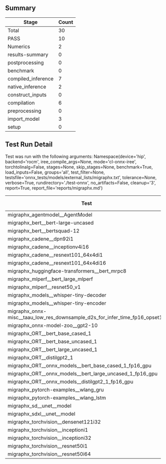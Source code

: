 ## Summary

|Stage|Count|
|--|--|
| Total | 30 |
| PASS | 10 |
| Numerics | 2 |
| results-summary | 0 |
| postprocessing | 0 |
| benchmark | 0 |
| compiled_inference | 7 |
| native_inference | 2 |
| construct_inputs | 0 |
| compilation | 6 |
| preprocessing | 0 |
| import_model | 3 |
| setup | 0 |

## Test Run Detail 
Test was run with the following arguments:
Namespace(device='hip', backend='rocm', iree_compile_args=None, mode='cl-onnx-iree', torchtolinalg=False, stages=None, skip_stages=None, benchmark=True, load_inputs=False, groups='all', test_filter=None, testsfile='onnx_tests/models/external_lists/migraphx.txt', tolerance=None, verbose=True, rundirectory='./test-onnx', no_artifacts=False, cleanup='3', report=True, report_file='reports/migraphx.md')

| Test | Exit Status | Mean Benchmark Time (ms) | Notes |
|--|--|--|--|
| migraphx_agentmodel__AgentModel | compilation | None | |
| migraphx_bert__bert-large-uncased | compilation | None | |
| migraphx_bert__bertsquad-12 | compilation | None | |
| migraphx_cadene__dpn92i1 | PASS | 49.532831374866255 | |
| migraphx_cadene__inceptionv4i16 | PASS | 530.603107996285 | |
| migraphx_cadene__resnext101_64x4di1 | PASS | 69.50911968015134 | |
| migraphx_cadene__resnext101_64x4di16 | PASS | 975.061550658817 | |
| migraphx_huggingface-transformers__bert_mrpc8 | native_inference | None | |
| migraphx_mlperf__bert_large_mlperf | compiled_inference | None | |
| migraphx_mlperf__resnet50_v1 | PASS | 14.588750588397184 | |
| migraphx_models__whisper-tiny-decoder | compiled_inference | None | |
| migraphx_models__whisper-tiny-encoder | native_inference | None | |
| migraphx_onnx-misc__taau_low_res_downsample_d2s_for_infer_time_fp16_opset11 | import_model | None | |
| migraphx_onnx-model-zoo__gpt2-10 | compilation | None | |
| migraphx_ORT__bert_base_cased_1 | compiled_inference | None | |
| migraphx_ORT__bert_base_uncased_1 | compiled_inference | None | |
| migraphx_ORT__bert_large_uncased_1 | compiled_inference | None | |
| migraphx_ORT__distilgpt2_1 | compiled_inference | None | |
| migraphx_ORT__onnx_models__bert_base_cased_1_fp16_gpu | Numerics | 210.68746883732578 | |
| migraphx_ORT__onnx_models__bert_large_uncased_1_fp16_gpu | Numerics | 773.8868250356367 | |
| migraphx_ORT__onnx_models__distilgpt2_1_fp16_gpu | compiled_inference | None | |
| migraphx_pytorch-examples__wlang_gru | compilation | None | |
| migraphx_pytorch-examples__wlang_lstm | compilation | None | |
| migraphx_sd__unet__model | import_model | None | |
| migraphx_sdxl__unet__model | import_model | None | |
| migraphx_torchvision__densenet121i32 | PASS | 192.6166258053854 | |
| migraphx_torchvision__inceptioni1 | PASS | 35.52013923181221 | |
| migraphx_torchvision__inceptioni32 | PASS | 430.061044714724 | |
| migraphx_torchvision__resnet50i1 | PASS | 18.80263341045393 | |
| migraphx_torchvision__resnet50i64 | PASS | 852.0288767758757 | |
